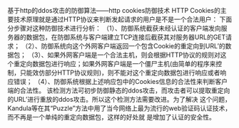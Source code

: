 基于http的ddos攻击的防御算法——http cookies防御技术
HTTP Cookies的主要技术原理就是通过HTTP协议来判断发起请求的用户是不是一个合法用户： 
下面分步骤对这种防御技术进行分析：
（1）、防御系统截获未经认证的客户端发向服务器的数据包，在防御系统与客户端建立TCP连接后截获其对服务器URL的GET请求；
（2）、防御系统向这个外网客户端返回一个包含Cookie的重定向到URL’的数据包；
（3）、如果外网客户端是一个合法主机，则会根据HTTP协议的规则对这个重定向数据包进行响应；如果外网客户端是一个僵尸主机(由简单的程序来控制，只能效仿部分HTTP协议规则)，则不能对这个重定向数据包进行响应或者响应错误；
（4）、防御系统根据上述响应包中的Cookies信息的合法性来判断客户端的合法性。
该检测方法可初步防御静态的ddos攻击，而攻击者可以提取重定向的URL’进行重放的ddos攻击。所以这个检测方法需要改进。为了解决 这个问题，Kandula等在其“Puzzle”方法中用了当今网络上最为流行的web验证码认证技术，而不再是一个单纯的重定向数据包，这样的好处就 是增加了认证的安全性。

